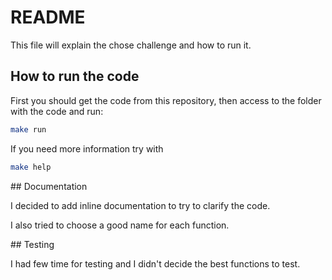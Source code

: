 # README

This file will explain the chose challenge and how to run it.

## How to run the code

First you should get the code from this repository, then access to the folder with the code and run:
```bash
make run
```

If you need more information try with
```bash
make help
```

## Documentation

I decided to add inline documentation to try to clarify the code.

I also tried to choose a good name for each function.

## Testing

I had few time for testing and I didn't decide the best functions to test.

